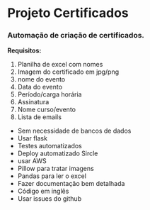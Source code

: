 # Projeto Certificados

### Automação de criação de certificados.  

**Requisitos:**  

1. Planilha de excel com nomes  
2. Imagem do certificado em jpg/png 
3. nome do evento  
4. Data do evento   
5. Período/carga horária   
6. Assinatura  
7. Nome curso/evento  
8. Lista de emails  
  
    
    
* Sem necessidade de bancos de dados  
* Usar flask  
* Testes automatizados  
* Deploy automatizado Sircle  
* usar AWS   
* Pillow para tratar imagens   
* Pandas para ler o excel  
* Fazer documentação bem detalhada  
* Código em inglês  
* Usar issues do github
